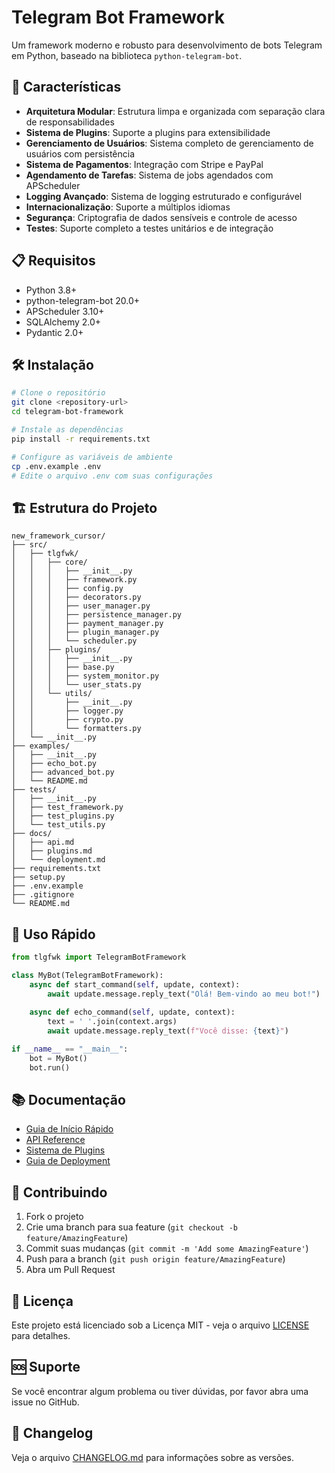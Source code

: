 # Telegram Bot Framework

Um framework moderno e robusto para desenvolvimento de bots Telegram em Python, baseado na biblioteca `python-telegram-bot`.

## 🚀 Características

- **Arquitetura Modular**: Estrutura limpa e organizada com separação clara de responsabilidades
- **Sistema de Plugins**: Suporte a plugins para extensibilidade
- **Gerenciamento de Usuários**: Sistema completo de gerenciamento de usuários com persistência
- **Sistema de Pagamentos**: Integração com Stripe e PayPal
- **Agendamento de Tarefas**: Sistema de jobs agendados com APScheduler
- **Logging Avançado**: Sistema de logging estruturado e configurável
- **Internacionalização**: Suporte a múltiplos idiomas
- **Segurança**: Criptografia de dados sensíveis e controle de acesso
- **Testes**: Suporte completo a testes unitários e de integração

## 📋 Requisitos

- Python 3.8+
- python-telegram-bot 20.0+
- APScheduler 3.10+
- SQLAlchemy 2.0+
- Pydantic 2.0+

## 🛠️ Instalação

```bash
# Clone o repositório
git clone <repository-url>
cd telegram-bot-framework

# Instale as dependências
pip install -r requirements.txt

# Configure as variáveis de ambiente
cp .env.example .env
# Edite o arquivo .env com suas configurações
```

## 🏗️ Estrutura do Projeto

```
new_framework_cursor/
├── src/
│   ├── tlgfwk/
│   │   ├── core/
│   │   │   ├── __init__.py
│   │   │   ├── framework.py
│   │   │   ├── config.py
│   │   │   ├── decorators.py
│   │   │   ├── user_manager.py
│   │   │   ├── persistence_manager.py
│   │   │   ├── payment_manager.py
│   │   │   ├── plugin_manager.py
│   │   │   └── scheduler.py
│   │   ├── plugins/
│   │   │   ├── __init__.py
│   │   │   ├── base.py
│   │   │   ├── system_monitor.py
│   │   │   └── user_stats.py
│   │   └── utils/
│   │       ├── __init__.py
│   │       ├── logger.py
│   │       ├── crypto.py
│   │       └── formatters.py
│   └── __init__.py
├── examples/
│   ├── __init__.py
│   ├── echo_bot.py
│   ├── advanced_bot.py
│   └── README.md
├── tests/
│   ├── __init__.py
│   ├── test_framework.py
│   ├── test_plugins.py
│   └── test_utils.py
├── docs/
│   ├── api.md
│   ├── plugins.md
│   └── deployment.md
├── requirements.txt
├── setup.py
├── .env.example
├── .gitignore
└── README.md
```

## 🚀 Uso Rápido

```python
from tlgfwk import TelegramBotFramework

class MyBot(TelegramBotFramework):
    async def start_command(self, update, context):
        await update.message.reply_text("Olá! Bem-vindo ao meu bot!")
    
    async def echo_command(self, update, context):
        text = ' '.join(context.args)
        await update.message.reply_text(f"Você disse: {text}")

if __name__ == "__main__":
    bot = MyBot()
    bot.run()
```

## 📚 Documentação

- [Guia de Início Rápido](docs/quickstart.md)
- [API Reference](docs/api.md)
- [Sistema de Plugins](docs/plugins.md)
- [Guia de Deployment](docs/deployment.md)

## 🤝 Contribuindo

1. Fork o projeto
2. Crie uma branch para sua feature (`git checkout -b feature/AmazingFeature`)
3. Commit suas mudanças (`git commit -m 'Add some AmazingFeature'`)
4. Push para a branch (`git push origin feature/AmazingFeature`)
5. Abra um Pull Request

## 📄 Licença

Este projeto está licenciado sob a Licença MIT - veja o arquivo [LICENSE](LICENSE) para detalhes.

## 🆘 Suporte

Se você encontrar algum problema ou tiver dúvidas, por favor abra uma issue no GitHub.

## 🔄 Changelog

Veja o arquivo [CHANGELOG.md](CHANGELOG.md) para informações sobre as versões. 